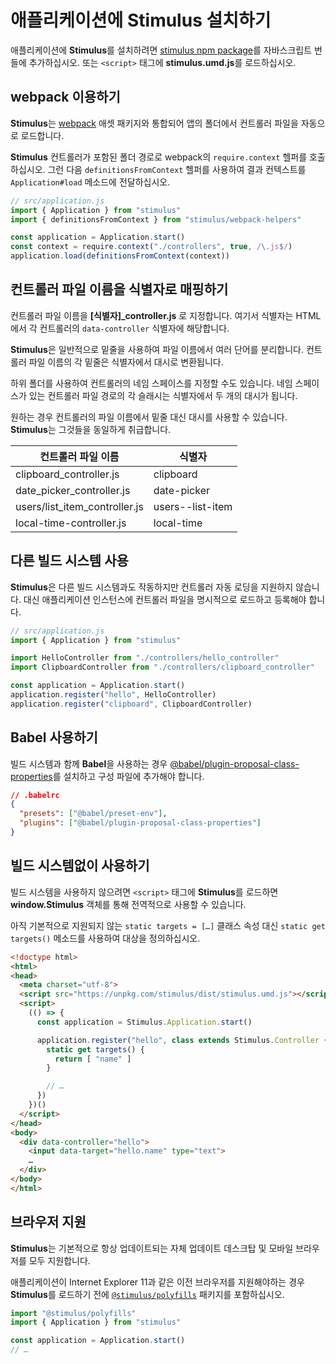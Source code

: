 # 애플리케이션에 Stimulus 설치하기

애플리케이션에 **Stimulus**를 설치하려면 [stimulus npm package](https://www.npmjs.com/package/stimulus)를 자바스크립트 번들에 추가하십시오. 또는 `<script>` 태그에 **stimulus.umd.js**를 로드하십시오.



## webpack 이용하기

**Stimulus**는 [webpack](https://webpack.js.org/) 애셋 패키지와 통합되어 앱의 폴더에서 컨트롤러 파일을 자동으로 로드합니다.



**Stimulus** 컨트롤러가 포함된 폴더 경로로 webpack의 `require.context` 헬퍼를 호출하십시오. 그런 다음 `definitionsFromContext` 헬퍼를 사용하여 결과 컨텍스트를 `Application#load` 메소드에 전달하십시오.



```javascript
// src/application.js
import { Application } from "stimulus"
import { definitionsFromContext } from "stimulus/webpack-helpers"

const application = Application.start()
const context = require.context("./controllers", true, /\.js$/)
application.load(definitionsFromContext(context))
```



## 컨트롤러 파일 이름을 식별자로 매핑하기

컨트롤러 파일 이름을 **[식별자]_controller.js** 로 지정합니다. 여기서 식별자는 HTML에서 각 컨트롤러의 `data-controller` 식별자에 해당합니다. 



**Stimulus**은 일반적으로 밑줄을 사용하여 파일 이름에서 여러 단어를 분리합니다. 컨트롤러 파일 이름의 각 밑줄은 식별자에서 대시로 변환됩니다.



하위 폴더를 사용하여 컨트롤러의 네임 스페이스를 지정할 수도 있습니다. 네임 스페이스가 있는 컨트롤러 파일 경로의 각 슬래시는 식별자에서 두 개의 대시가 됩니다.



원하는 경우 컨트롤러의 파일 이름에서 밑줄 대신 대시를 사용할 수 있습니다. **Stimulus**는 그것들을 동일하게 취급합니다.



| 컨트롤러 파일 이름            | 식별자           |
| ----------------------------- | ---------------- |
| clipboard_controller.js       | clipboard        |
| date_picker_controller.js     | date-picker      |
| users/list_item_controller.js | users--list-item |
| local-time-controller.js      | local-time       |



## 다른 빌드 시스템 사용

**Stimulus**은 다른 빌드 시스템과도 작동하지만 컨트롤러 자동 로딩을 지원하지 않습니다. 대신 애플리케이션 인스턴스에 컨트롤러 파일을 명시적으로 로드하고 등록해야 합니다.



```javascript
// src/application.js
import { Application } from "stimulus"

import HelloController from "./controllers/hello_controller"
import ClipboardController from "./controllers/clipboard_controller"

const application = Application.start()
application.register("hello", HelloController)
application.register("clipboard", ClipboardController)
```



## Babel 사용하기

빌드 시스템과 함께 **Babel**을 사용하는 경우 [@babel/plugin-proposal-class-properties](https://babeljs.io/docs/en/babel-plugin-proposal-class-properties)를 설치하고 구성 파일에 추가해야 합니다.



```json
// .babelrc
{
  "presets": ["@babel/preset-env"],
  "plugins": ["@babel/plugin-proposal-class-properties"]
}
```



## 빌드 시스템없이 사용하기

빌드 시스템을 사용하지 않으려면 `<script>` 태그에 **Stimulus**를 로드하면 **window.Stimulus** 객체를 통해 전역적으로 사용할 수 있습니다.



아직 기본적으로 지원되지 않는 `static targets = […]` 클래스 속성 대신 `static get targets()` 메소드를 사용하여 대상을 정의하십시오.



```html
<!doctype html>
<html>
<head>
  <meta charset="utf-8">
  <script src="https://unpkg.com/stimulus/dist/stimulus.umd.js"></script>
  <script>
    (() => {
      const application = Stimulus.Application.start()

      application.register("hello", class extends Stimulus.Controller {
        static get targets() {
          return [ "name" ]
        }

        // …
      })
    })()
  </script>
</head>
<body>
  <div data-controller="hello">
    <input data-target="hello.name" type="text">
    …
  </div>
</body>
</html>
```



## 브라우저 지원

**Stimulus**는 기본적으로 항상 업데이트되는 자체 업데이트 데스크탑 및 모바일 브라우저를 모두 지원합니다.



애플리케이션이 Internet Explorer 11과 같은 이전 브라우저를 지원해야하는 경우 **Stimulus**를 로드하기 전에 [`@stimulus/polyfills`](https://www.npmjs.com/package/@stimulus/polyfills) 패키지를 포함하십시오.



```javascript
import "@stimulus/polyfills"
import { Application } from "stimulus"

const application = Application.start()
// …
```

